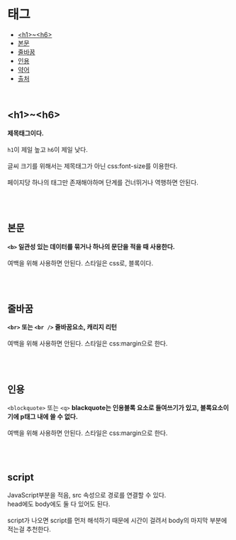 <h1>태그</h1>
<ul>
    <li><a href="#heading">&lt;h1&gt;~&lt;h6&gt;</a></li>
    <li><a href="#paragraph">본문</a></li>
    <li><a href="#br">줄바꿈</a></li>
    <li><a href="#Quote">인용</a></li>
    <li><a href="#Abbreviations">약어</a></li>
    <li><a href="#Sources">출처</a></li>
</ul>
&nbsp; &nbsp; &nbsp; &nbsp;
<h2 id="#heading">&lt;h1&gt;~&lt;h6&gt;</h2>
<p>
    <b>제목태그이다.</b><br /><br />
    <code>h1</code>이 제일 높고 <code>h6</code>이 제일 낮다.<br /><br />
    글씨 크기를 위해서는 제목태그가 아닌 css:font-size를 이용한다.<br /><br />
    페이지당 하나의 태그만 존재해야하며 단계를 건너뛰거나 역행하면 안된다.<br /><br />
</p>
&nbsp; &nbsp; &nbsp; &nbsp;
<h2 id="#paragraph">본문</h2>
<p>
    <b
        ><code>&lt;b&gt;</code> 일관성 있는 데이터를 묶거나 하나의 문단을 적을
        때 사용한다.</b
    ><br /><br />
    여백을 위해 사용하면 안된다. 스타일은 css로, 블록이다.<br /><br />
</p>
&nbsp; &nbsp; &nbsp; &nbsp;
<h2 id="#br">줄바꿈</h2>
<p>
    <b
        ><code>&lt;br&gt;</code> 또는 <code>&lt;br /&gt;</code> 줄바꿈요소,
        캐리지 리턴</b
    ><br /><br />
    여백을 위해 사용하면 안된다. 스타일은 css:margin으로 한다.<br /><br />
</p>
&nbsp; &nbsp; &nbsp; &nbsp;
<h2 id="#Quote">인용</h2>
<p>
    <code>&lt;blockquote&gt;</code> 또는 <code>&lt;q&gt;</code>
    <b
        >blackquote는 인용블록 요소로 들여쓰기가 있고, 블록요소이기에 p태그 내에
        쓸 수 없다.</b
    ><br /><br />
    여백을 위해 사용하면 안된다. 스타일은 css:margin으로 한다.<br /><br />
</p>
&nbsp; &nbsp; &nbsp; &nbsp;
<h2 id="#scr">script</h2>
<p>
    JavaScript부분을 적음, src 속성으로 경로를 연결할 수 있다. <br />
    head에도 body에도 둘 다 있어도 된다.<br /><br />
    script가 나오면 script를 먼저 해석하기 때문에 시간이 걸려서 body의 마지막
    부분에 적는걸 추천한다.<br /><br />
</p>
